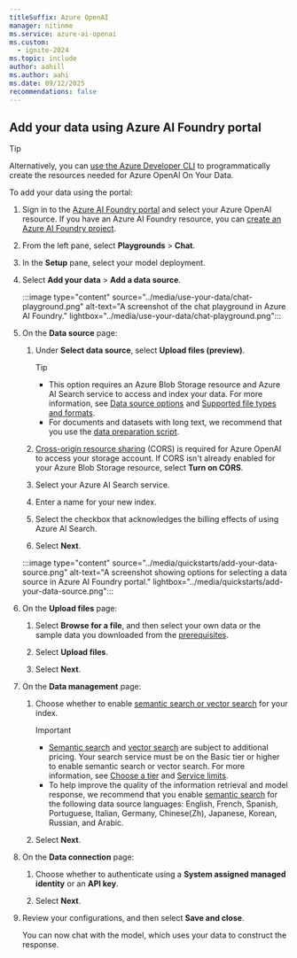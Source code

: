 ```yaml
---
titleSuffix: Azure OpenAI
manager: nitinme
ms.service: azure-ai-openai
ms.custom:
  - ignite-2024
ms.topic: include
author: aahill
ms.author: aahi
ms.date: 09/12/2025
recommendations: false
---
```


## Add your data using Azure AI Foundry portal

> [!TIP]
> Alternatively, you can [use the Azure Developer CLI](../how-to/azure-developer-cli.md) to programmatically create the resources needed for Azure OpenAI On Your Data.

To add your data using the portal:

1. Sign in to the [Azure AI Foundry portal](https://ai.azure.com/?cid=learnDocs) and select your Azure OpenAI resource. If you have an Azure AI Foundry resource, you can [create an Azure AI Foundry project](../../../ai-foundry/how-to/create-projects.md).  

1. From the left pane, select **Playgrounds** > **Chat**.

1. In the **Setup** pane, select your model deployment.

1. Select **Add your data** > **Add a data source**.

    :::image type="content" source="../media/use-your-data/chat-playground.png" alt-text="A screenshot of the chat playground in  Azure AI Foundry." lightbox="../media/use-your-data/chat-playground.png":::

1. On the **Data source** page:

    1. Under **Select data source**, select **Upload files (preview)**.

        > [!TIP]
        > + This option requires an Azure Blob Storage resource and Azure AI Search service to access and index your data. For more information, see [Data source options](../concepts/use-your-data.md#supported-data-sources) and [Supported file types and formats](../concepts/use-your-data.md#data-formats-and-file-types).
        > + For documents and datasets with long text, we recommend that you use the [data preparation script](https://go.microsoft.com/fwlink/?linkid=2244395). 

    1. [Cross-origin resource sharing](https://go.microsoft.com/fwlink/?linkid=2237228) (CORS) is required for Azure OpenAI to access your storage account. If CORS isn't already enabled for your Azure Blob Storage resource, select **Turn on CORS**. 

    1. Select your Azure AI Search service.
    
    1. Enter a name for your new index.

    1. Select the checkbox that acknowledges the billing effects of using Azure AI Search.
    
    1. Select **Next**.

    :::image type="content" source="../media/quickstarts/add-your-data-source.png" alt-text="A screenshot showing options for selecting a data source in Azure AI Foundry portal." lightbox="../media/quickstarts/add-your-data-source.png":::

1. On the **Upload files** page:

    1. Select **Browse for a file**, and then select your own data or the sample data you downloaded from the [prerequisites](#prerequisites).
    
    1. Select **Upload files**.
    
    1. Select **Next**.

1. On the **Data management** page:

    1. Choose whether to enable [semantic search or vector search](../concepts/use-your-data.md#search-types) for your index.
    
        > [!IMPORTANT]
        > * [Semantic search](/azure/search/semantic-search-overview#availability-and-pricing) and [vector search](https://azure.microsoft.com/pricing/details/cognitive-services/openai-service/) are subject to additional pricing. Your search service must be on the Basic tier or higher to enable semantic search or vector search. For more information, see [Choose a tier](/azure/search/search-sku-tier) and [Service limits](/azure/search/search-limits-quotas-capacity).
        > * To help improve the quality of the information retrieval and model response, we recommend that you enable [semantic search](/azure/search/semantic-search-overview) for the following data source languages: English, French, Spanish, Portuguese, Italian, Germany, Chinese(Zh), Japanese, Korean, Russian, and Arabic.
    
    1. Select **Next**.

1. On the **Data connection** page:

    1. Choose whether to authenticate using a **System assigned managed identity** or an **API key**.

    1. Select **Next**.

1. Review your configurations, and then select **Save and close**.

    You can now chat with the model, which uses your data to construct the response.
